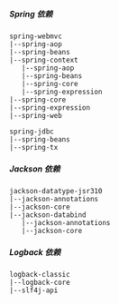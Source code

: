 ##### Spring 依赖

```
spring-webmvc
|--spring-aop
|--spring-beans
|--spring-context
   |--spring-aop
   |--spring-beans
   |--spring-core
   |--spring-expression
|--spring-core
|--spring-expression
|--spring-web

spring-jdbc
|--spring-beans
|--spring-tx
```

##### Jackson 依赖

```
jackson-datatype-jsr310
|--jackson-annotations
|--jackson-core
|--jackson-databind
   |--jackson-annotations
   |--jackson-core
```

##### Logback 依赖

```
logback-classic
|--logback-core
|--slf4j-api
```
